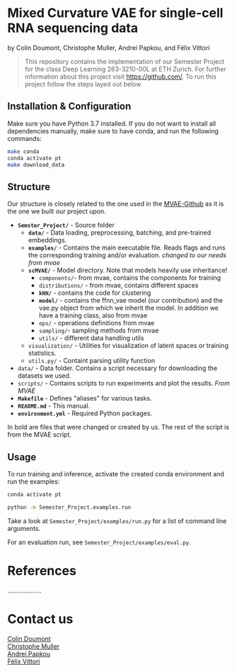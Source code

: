 # Mixed Curvature VAE for single-cell RNA sequencing data


by
Colin Doumont,
Christophe Muller,
Andrei Papkou,
and
Félix Vittori


> This repository contains the implementation of our Semester Project for the class Deep Learning 263-3210-00L at ETH Zurich.
> For further information about this project visit https://github.com/.
> To run this project follow the steps layed out below


## Installation & Configuration

Make sure you have Python 3.7 installed. If you do not want to install all dependencies
manually, make sure to have conda, and run the following commands:
```bash
make conda
conda activate pt
make download_data
```

## Structure 

Our structure is closely related to the one used in the
[MVAE-Github](https://github.com/oskopek/mvae) as it is the one we built our project upon. 





* **`Semster_Project/`** - Source folder 
  * **`data/`** - Data loading, preprocessing, batching, and pre-trained embeddings.
  * **`examples/`** - Contains the main executable file. Reads flags and runs the corresponding training and/or evaluation. _changed to our needs from mvae_
  * **`scMVAE/`** - Model directory. Note that models heavily use inheritance!
    * `components/`- from mvae, contains the components for training
    * `distributions/` - from mvae, contains different spaces
    *  **`kNN/`** - contains the code for clustering 
    * **`model/`** - contains the ffnn_vae model (our contribution) and the vae.py object from which we inherit the model. In addition we have a training class, also from mvae
    * `ops/` - operations definitions from mvae
    * `sampling/`- sampling methods from mvae
    * `utils/` - different data handling utils
  * `visualization/` - Utilities for visualization of latent spaces or training statistics.
  * `utils.py/` - Containt parsing utility function
* `data/` - Data folder. Contains a script necessary for downloading the datasets we used. 
* `scripts/` - Contains scripts to run experiments and plot the results. _From MVAE_
* **`Makefile`** - Defines "aliases" for various tasks.
* **`README.md`** - This manual.
* **`environment.yml`** - Required Python packages.


In bold are files that were changed or created by us. The rest of the script is from the MVAE script.

## Usage

To run training and inference, activate the created conda environment and run the examples:

```bash
conda activate pt

python -m Semester_Project.examples.run
```

Take a look at `Semester_Project/examples/run.py` for a list of command line arguments.

For an evaluation run, see `Semester_Project/examples/eval.py`.



# References 


...................

# Contact us

[Colin Doumont](mailto:cdoumont@student.ethz.ch)\
[Christophe Muller](mailto:mullec@student.ethz.ch)\
[Andrei Papkou](mailto:andrei.papkou@uzh.ch)\
[Félix Vittori](mailto:fvittori@student.ethz.ch)
